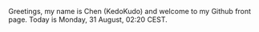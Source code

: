 Greetings, my name is Chen (KedoKudo) and welcome to my Github front page.  Today is Monday, 31 August, 02:20 CEST.